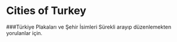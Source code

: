 # Cities of Turkey

###Türkiye Plakaları ve Şehir İsimleri
Sürekli arayıp düzenlemekten yorulanlar için.

